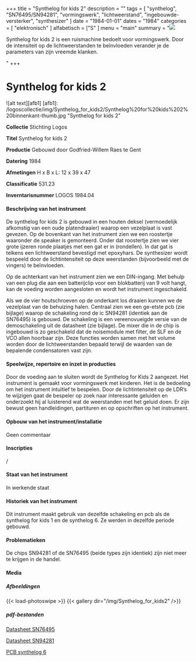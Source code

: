﻿+++
title = "Synthelog for kids 2"
description = ""
tags = [
"synthelog", "SN76495/SN94281", "vormingswerk", "lichtweerstand", "ingebouwde-versterker", "synthesizer"
]
date = "1984-01-01"
dates = "1984"
categories = [ "elektronisch"
]
alfabetisch = ["S"
]
menu = "main"
summary = "<a href='/logoscollectie/1984/synthelog_for_kids2'><img src='/logoscollectie/img/Synthelog_for_kids2/Synthelog%20for%20kids%202%20binnenkant-thumb.jpg'></a><p>Synthelog for kids 2 is een ruismachine bedoelt voor vormingswerk. Door de intensiteit op de lichtweerstanden te beïnvloeden verander je de parameters van zijn vreemde klanken.</p>"
+++

# Synthelog for kids 2

![alt text][afb1]
[afb1]: /logoscollectie/img/Synthelog_for_kids2/Synthelog%20for%20kids%202%20binnenkant-thumb.jpg "Synthelog for kids 2"

**Collectie**
Stichting Logos

**Titel**
Synthelog for kids 2

**Productie**
Gebouwd door Godfried-Willem Raes te Gent

**Datering**
1984

**Afmetingen**
H x B x L: 12 x 39 x 47

**Classificatie**
531.23

**Inverntarisnummer**
LOGOS 1984.04

#### Beschrijving van het instrument
De synthelog for kids 2 is gebouwd in een houten deksel (vermoedelijk afkomstig van een oude platendraaier) waarop een vezelplaat is vast gevezen. Op de bovenkant van het instrument zien we een roostertje waaronder de speaker is gemonteerd. Onder dat roostertje zien we vier grote ijzeren ronde plaatjes met een gat er in (rondellen). In dat gat is telkens een lichtweerstand bevestigd met epoxyhars. De synthesizer wordt bespeeld door de lichtintensiteit op deze weerstanden (bijvoorbeeld met de vingers) te beïnvloeden. 

Op de achterkant van het instrument zien we een DIN-ingang. Met behulp van een plug die aan een batterijclip voor een blokbatterij van 9 volt hangt, kan de voeding worden aangesloten en wordt het instrument ingeschakeld. 

Als we de vier houtschroeven op de onderkant los draaien kunnen we de vezelplaat van de behuizing halen. Centraal zien we een ge-etste pcb (zie bijlage) waarop de schakeling rond de ic SN94281 (identiek aan de SN76495) is gebouwd. De schakeling is een vereenovueigde versie van de demoschakeling uit de datasheet (zie bijlage). De mixer die in de chip is ingebouwd is zo geschakeld dat de noisemodule met filter, de SLF en de VCO allen hoorbaar zijn. Deze functies worden samen met het volume worden door de lichtweerstanden bepaald terwijl de waarden van de bepalende condensatoren vast zijn.    

#### Speelwijze, repertoire en inzet in producties
Door de voeding aan te sluiten wordt de Synthelog for Kids 2 aangezet. Het instrument is gemaakt voor vormingswerk met kinderen. Het is de bedoeling om het instrument intuïtief te bespelen. Door de lichtintensiteit op de LDR’s te wijzigen gaat de bespeler op zoek naar interessante geluiden en onderzoekt hij al luisterend wat de weerstanden met het geluid doen. Er zijn bewust geen handleidingen, partituren en op opschriften op het instrument.

#### Opbouw van het instrument/installatie
Geen commentaar 

#### Inscripties
/

#### Staat van het instrument
In werkende staat 

#### Historiek van het instrument
Dit instrument maakt gebruik van dezelfde schakeling en pcb als de synthelog for kids 1 en de synthelog 6. Ze werden in dezelfde periode gebouwd. 

#### Problematieken
De chips SN94281 of de SN76495 (beide types zijn identiek) zijn niet meer te krijgen in de handel.

#### Media
##### Afbeeldingen
{{< load-photoswipe >}}
{{< gallery dir="/img/Synthelog_for_kids2" />}}


##### pdf-bestanden
[Datasheet SN76495](/logoscollectie/pdf/Synthelog_for_kids2/Datasheet_SN76495.pdf)

[Datasheet SN94281](/logoscollectie/pdf/Synthelog_for_kids2/Datasheet_SN94281.pdf)

[PCB synthelog 6](/logoscollectie/pdf/Synthelog_for_kids2/PCB_synthelog_6.pdf)

